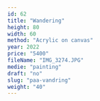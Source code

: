 ```yaml
---
id: 62
title: "Wandering"
height: 80
width: 60
method: "Acrylic on canvas"
year: 2022
price: "5400"
fileName: "IMG_3274.JPG"
medie: "painting"
draft: "no"
slug: "paa-vandring"
weight: "40"
---
```

